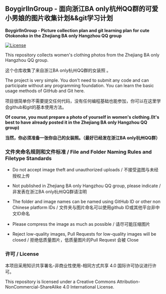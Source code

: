 ## BoygirlInGroup - 面向浙江BA only杭州QQ群的可爱小男娘的图片收集计划&&git学习计划

**BoygirlInGroup - Picture collection plan and git learning plan for cute Otokonoko in the Zhejiang BA only Hangzhou QQ group**

[![License](https://i.creativecommons.org/l/by-nc-sa/4.0/88x31.png)](http://creativecommons.org/licenses/by-nc-sa/4.0/)  

This repository collects women's clothing photos from the Zhejiang BA only Hangzhou QQ group.

这个仓库收集了来自浙江BA only杭州QQ群的女装照 。

The project is very simple. You don't need to submit any code and can participate without any programming foundation. You can learn the basic usage methods of GitHub and Git here.

项目很简单你不需要提交任何代码，没有任何编程基础也能参加，你可以在这里学会github和git的基本使用方法。

**Of course, you must prepare a photo of yourself in women's clothing.(It's best to have already posted it in the Zhejiang BA only Hangzhou QQ group)**

**当然，你必须准备一张你自己的女装照。（最好已经发在浙江BA only杭州QQ群）**

###  文件夹命名规则和文件标准 / File and Folder Naming Rules and Filetype Standards

-  Do not accept image theft and unauthorized uploads / 不接受盗图与未经授权上传 
-  Not published in Zhejiang BA only Hangzhou QQ group, please indicate / 非发表在浙江BA only杭州QQ群请注明

- The folder and image names can be named using GitHub ID or other non Chinese platform IDs / 文件夹与图片命名可以使用github ID或其他平台非中文ID命名

- Please compress the image as much as possible / 请尽可能压缩图片

- Reject low-quality images, Pull Requests for low-quality images will be closed / 拒绝低质量图片，低质量图片的Pull Request 会被 Close

### 许可 / License

本项目采用知识共享署名-非商业性使用-相同方式共享 4.0 国际许可协议进行许可。

This repository is licensed under a Creative Commons Attribution-NonCommercial-ShareAlike 4.0 International License.
